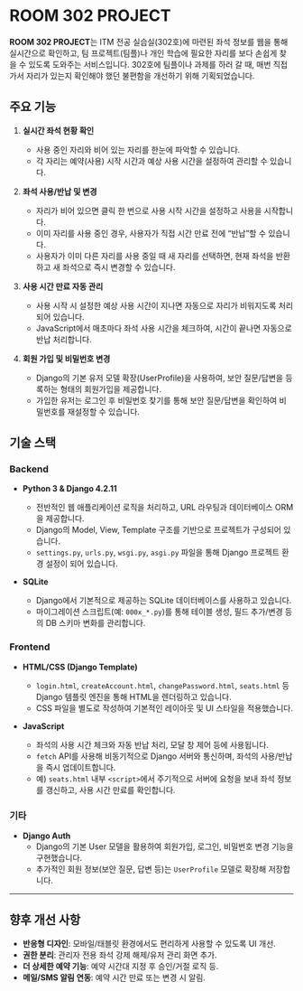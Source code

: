 # ROOM 302 PROJECT

**ROOM 302 PROJECT**는 ITM 전공 실습실(302호)에 마련된 좌석 정보를 웹을 통해 실시간으로 확인하고, 팀 프로젝트(팀플)나 개인 학습에 필요한 자리를 보다 손쉽게 찾을 수 있도록 도와주는 서비스입니다. 302호에 팀플이나 과제를 하러 갈 때, 매번 직접 가서 자리가 있는지 확인해야 했던 불편함을 개선하기 위해 기획되었습니다.

## 주요 기능

1. **실시간 좌석 현황 확인**  
   - 사용 중인 자리와 비어 있는 자리를 한눈에 파악할 수 있습니다.  
   - 각 자리는 예약(사용) 시작 시간과 예상 사용 시간을 설정하여 관리할 수 있습니다.

2. **좌석 사용/반납 및 변경**  
   - 자리가 비어 있으면 클릭 한 번으로 사용 시작 시간을 설정하고 사용을 시작합니다.  
   - 이미 자리를 사용 중인 경우, 사용자가 직접 시간 만료 전에 “반납”할 수 있습니다.  
   - 사용자가 이미 다른 자리를 사용 중일 때 새 자리를 선택하면, 현재 좌석을 반환하고 새 좌석으로 즉시 변경할 수 있습니다.

3. **사용 시간 만료 자동 관리**  
   - 사용 시작 시 설정한 예상 사용 시간이 지나면 자동으로 자리가 비워지도록 처리되어 있습니다.  
   - JavaScript에서 매초마다 좌석 사용 시간을 체크하여, 시간이 끝나면 자동으로 반납 처리합니다.

4. **회원 가입 및 비밀번호 변경**  
   - Django의 기본 유저 모델 확장(UserProfile)을 사용하여, 보안 질문/답변을 등록하는 형태의 회원가입을 제공합니다.  
   - 가입한 유저는 로그인 후 비밀번호 찾기를 통해 보안 질문/답변을 확인하여 비밀번호를 재설정할 수 있습니다.

## 기술 스택

### Backend

- **Python 3 & Django 4.2.11**  
  - 전반적인 웹 애플리케이션 로직을 처리하고, URL 라우팅과 데이터베이스 ORM을 제공합니다.  
  - Django의 Model, View, Template 구조를 기반으로 프로젝트가 구성되어 있습니다.  
  - `settings.py`, `urls.py`, `wsgi.py`, `asgi.py` 파일을 통해 Django 프로젝트 환경 설정이 되어 있습니다.

- **SQLite**  
  - Django에서 기본적으로 제공하는 SQLite 데이터베이스를 사용하고 있습니다.  
  - 마이그레이션 스크립트(예: `000x_*.py`)를 통해 테이블 생성, 필드 추가/변경 등의 DB 스키마 변화를 관리합니다.

### Frontend

- **HTML/CSS (Django Template)**  
  - `login.html`, `createAccount.html`, `changePassword.html`, `seats.html` 등 Django 템플릿 엔진을 통해 HTML을 렌더링하고 있습니다.  
  - CSS 파일을 별도로 작성하여 기본적인 레이아웃 및 UI 스타일을 적용했습니다.

- **JavaScript**  
  - 좌석의 사용 시간 체크와 자동 반납 처리, 모달 창 제어 등에 사용됩니다.  
  - `fetch` API를 사용해 비동기적으로 Django 서버와 통신하며, 좌석의 사용/반납을 즉시 업데이트합니다.  
  - 예) `seats.html` 내부 `<script>`에서 주기적으로 서버에 요청을 보내 좌석 정보를 갱신하고, 사용 시간 만료를 확인합니다.

### 기타

- **Django Auth**  
  - Django의 기본 User 모델을 활용하여 회원가입, 로그인, 비밀번호 변경 기능을 구현했습니다.  
  - 추가적인 회원 정보(보안 질문, 답변 등)는 `UserProfile` 모델로 확장해 저장합니다.

---
## 향후 개선 사항
- **반응형 디자인**: 모바일/태블릿 환경에서도 편리하게 사용할 수 있도록 UI 개선.  
- **권한 분리**: 관리자 전용 좌석 강제 해제/유저 관리 화면 추가.  
- **더 상세한 예약 기능**: 예약 시간대 지정 후 승인/거절 로직 등.  
- **메일/SMS 알림 연동**: 예약 시간 만료 또는 변경 시 알림.
